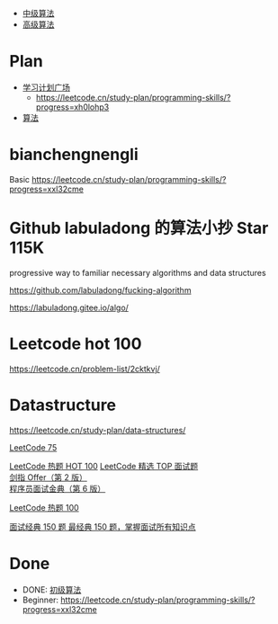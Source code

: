 

*  [中级算法](https://leetcode.cn/leetbook/detail/top-interview-questions-medium/)
*  [高级算法](https://leetcode.cn/leetbook/detail/top-interview-questions-hard/)


# Plan

*  [学习计划广场](https://leetcode.cn/study-plan/)
    *  https://leetcode.cn/study-plan/programming-skills/?progress=xh0lohp3
*  [算法](https://leetcode.cn/study-plan/algorithms/)

# bianchengnengli

Basic https://leetcode.cn/study-plan/programming-skills/?progress=xxl32cme



# Github labuladong 的算法小抄 Star 115K

progressive way to familiar necessary algorithms and data structures

https://github.com/labuladong/fucking-algorithm

https://labuladong.gitee.io/algo/


# Leetcode hot 100

https://leetcode.cn/problem-list/2cktkvj/


# Datastructure

https://leetcode.cn/study-plan/data-structures/


[LeetCode 75](https://leetcode.cn/studyplan/leetcode-75/)


[LeetCode 热题 HOT 100](https://leetcode.cn/problem-list/2cktkvj/)
[LeetCode 精选 TOP 面试题](https://leetcode.cn/problem-list/2ckc81c/?page=3)  
[剑指 Offer（第 2 版）](https://leetcode.cn/problem-list/xb9nqhhg/)  
[程序员面试金典（第 6 版）](https://leetcode.cn/problem-list/xb9lfcwi/)

[LeetCode 热题 100](https://leetcode.cn/studyplan/top-100-liked/)

[面试经典 150 题 最经典 150 题，掌握面试所有知识点](https://leetcode.cn/studyplan/top-interview-150/)

# Done

*  DONE: [初级算法](https://leetcode.cn/leetbook/detail/top-interview-questions-easy/)
*  Beginner: https://leetcode.cn/study-plan/programming-skills/?progress=xxl32cme